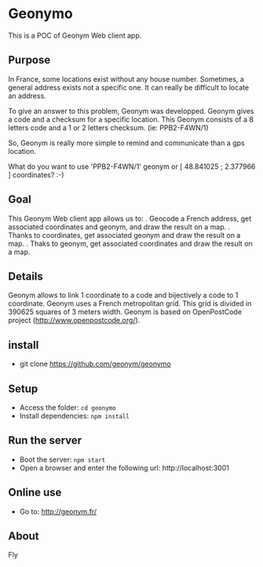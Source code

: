 # Geonymo
This is a POC of Geonym Web client app.


## Purpose
In France, some locations exist without any house number.
Sometimes, a general address exists not a specific one.
It can really be difficult to locate an address.

To give an answer to this problem, Geonym was developped.
Geonym gives a code and a checksum for a specific location.
This Geonym consists of a 8 letters code and a 1 or 2 letters checksum.
  (ie: PPB2-F4WN/1)

So, Geonym is really more simple to remind and communicate than a gps location.

What do you want to use 'PPB2-F4WN/1' geonym or [ 48.841025 ; 2.377966 ] coordinates? :-)


## Goal
This Geonym Web client app allows us to:
. Geocode a French address, get associated coordinates and geonym, and draw the result on a map.
. Thanks to coordinates, get associated geonym and draw the result on a map.
. Thaks to geonym, get associated coordinates and draw the result on a map.


## Details
Geonym allows to link 1 coordinate to a code and bijectively a code to 1 coordinate.
Geonym uses a French metropolitan grid.
This grid is divided in 390625 squares of 3 meters width.
Geonym is based on OpenPostCode project (http://www.openpostcode.org/).


## install

* git clone https://github.com/geonym/geonymo


## Setup

* Access the folder: `cd geonymo`
* Install dependencies: `npm install`


## Run the server

* Boot the server: `npm start`
* Open a browser and enter the following url: http://localhost:3001


## Online use

* Go to: http://geonym.fr/


## About

Fly
